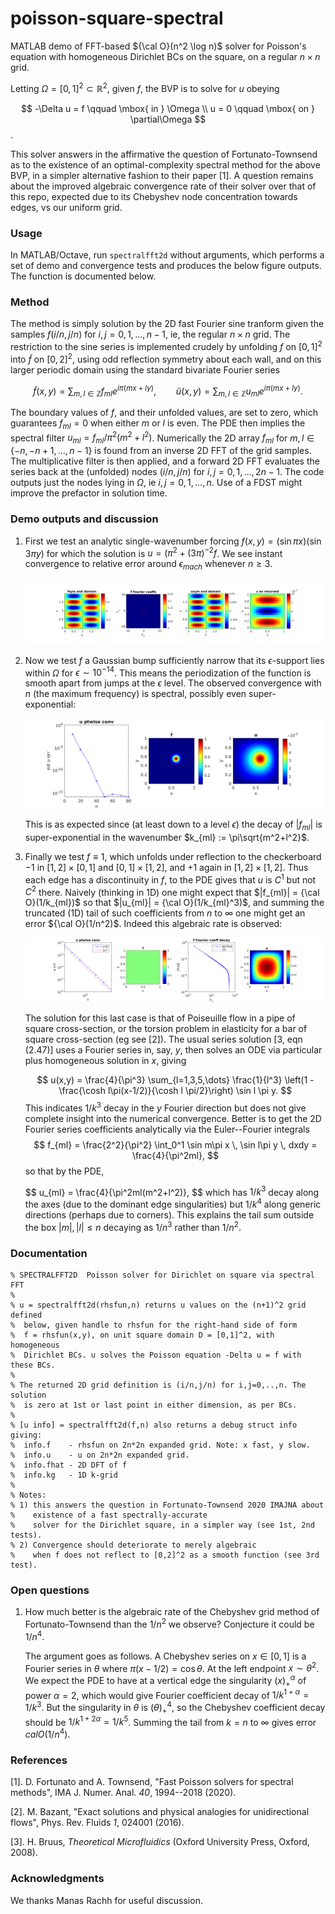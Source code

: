 # poisson-square-spectral

MATLAB demo of FFT-based ${\cal O}(n^2 \log n)$ solver for Poisson's equation with homogeneous Dirichlet BCs on the square, on a regular $n\times n$ grid.

Letting $\Omega = [0,1]^2 \subset \mathbb{R}^2$, given $f$,
the BVP is to solve for $u$ obeying

$$
-\Delta u = f \qquad \mbox{ in } \Omega
\\
u = 0 \qquad \mbox{ on } \partial\Omega
$$.

This solver answers in the affirmative the question of Fortunato-Townsend as to the existence of an optimal-complexity spectral method for the above BVP,
in a simpler alternative fashion to their paper [1].
A question remains about the improved algebraic convergence rate of their
solver over that of this repo, expected due to its Chebyshev node concentration towards edges, vs our uniform grid.

### Usage

In MATLAB/Octave, run `spectralfft2d` without arguments, which performs a set of demo and convergence tests and produces the below figure outputs. The function is documented below.

### Method

The method is simply solution by the 2D fast Fourier sine tranform
given the samples $f(i/n,j/n)$ for $i,j = 0,1,\dots,n-1$, ie, the
regular $n\times n$ grid.
The restriction to the sine series is implemented crudely
by unfolding $f$ on $[0,1]^2$ into $\tilde f$ on $[0,2]^2$,
using odd reflection symmetry about each wall, and on this
larger periodic domain using the standard bivariate Fourier series

$$
\tilde f(x,y) = \sum_{m,l\in\mathbb{Z}}
f_{ml} e^{i\pi(mx+ly)},
\qquad
\tilde u(x,y) = \sum_{m,l\in\mathbb{Z}} u_{ml} e^{i\pi(mx+ly)}.
$$

The boundary values of $f$, and their unfolded values, are set to zero,
which guarantees $f_{ml} = 0$ when either $m$ or $l$ is even.
The PDE then implies the spectral filter $u_{ml} = f_{ml}/\pi^2(m^2+l^2)$.
Numerically the 2D array $f_{ml}$ for $m,l\in\{-n,-n+1,\dots,n-1\}$
is found from an inverse 2D FFT of the grid samples.
The multiplicative filter is then applied, and a forward 2D FFT evaluates
the series back at the (unfolded) nodes $(i/n,j/n)$ for $i,j = 0,1,\dots,2n-1$.
The code outputs just the nodes lying in $\Omega$, ie $i,j = 0,1,\dots,n$.
Use of a FDST might improve the prefactor in solution time.

### Demo outputs and discussion

1. First we test an analytic single-wavenumber forcing
   $f(x,y) = (\sin \pi x)(\sin 3\pi y)$ for which the solution is
   $u = (\pi^2 + (3\pi)^{-2}f$. We see instant convergence
   to relative error around $\epsilon_{mach}$ whenever $n \ge 3$.

   ![fig 1: analytic solution at single frequency](figs/fig1.png)

2. Now we test $f$ a Gaussian bump sufficiently narrow that its
   $\epsilon$-support lies within $\Omega$ for $\epsilon \sim 10^{-14}$.
   This means the periodization of the function is smooth apart from jumps
   at the $\epsilon$ level.
   The observed convergence with $n$ (the maximum frequency) is spectral,
   possibly even super-exponential:

   ![fig 2: spectral convergence for numerically localized Gaussian forcing](figs/fig2.png)

   This is as expected since (at least down to a level $\epsilon$)
   the decay of $|f_{ml}|$ is super-exponential in
   the wavenumber $k_{ml} := \pi\sqrt{m^2+l^2}$.

3. Finally we test $f\equiv 1$, which unfolds under reflection to the
   checkerboard
   $-1$ in $[1,2]\times[0,1]$ and $[0,1]\times[1,2]$, and $+1$ again
   in $[1,2]\times[1,2]$. Thus each edge has a discontinuity in $f$,
   to the PDE gives that $u$ is $C^1$ but not $C^2$ there.
   Naively (thinking in 1D)
   one might expect that $|f_{ml}| = {\cal O}(1/k_{ml})$ so that
   $|u_{ml}| = {\cal O}(1/k_{ml}^3)$,
   and summing the truncated (1D) tail of such coefficients from $n$ to $\infty$
   one might get an error ${\cal O}(1/n^2)$.
   Indeed this algebraic rate is observed:

   ![fig 3: algebraic convergence for constant forcing, due to weak corner singularities](figs/fig3.png)

   The solution for this last case is that of Poiseuille flow in a pipe of
   square cross-section, or the torsion problem in elasticity for a bar
   of square cross-section (eg see [2]).
   The usual series solution [3, eqn (2.47)] uses a Fourier series in, say, $y$, then
   solves an ODE via particular plus homogeneous solution in $x$, giving

   $$
   u(x,y) = \frac{4}{\pi^3} \sum_{l=1,3,5,\dots} \frac{1}{l^3}
   \left(1 - \frac{\cosh l\pi(x-1/2)}{\cosh l \pi/2}\right)
   \sin l \pi y.
   $$
   This indicates $1/k^3$ decay in the $y$ Fourier direction but
   does not give complete insight into the numerical
   convergence. Better is to get the 2D Fourier series coefficients analytically
   via the Euler--Fourier integrals
   $$
   f_{ml} = \frac{2^2}{\pi^2} \int_0^1 \sin m\pi x \, \sin l\pi y \, dxdy
   = \frac{4}{\pi^2ml},
   $$
   so that by the PDE,

   $$
   u_{ml} = \frac{4}\{\pi^2ml(m^2+l^2)},
   $$
   which has $1/k^3$ decay along
   the axes (due to the dominant edge singularities)
   but $1/k^4$ along generic directions (perhaps due to corners). This explains
   the tail sum outside the box $|m|,|l| \le n$ decaying as $1/n^3$ rather
   than $1/n^2$.


### Documentation

```
% SPECTRALFFT2D  Poisson solver for Dirichlet on square via spectral FFT
%
% u = spectralfft2d(rhsfun,n) returns u values on the (n+1)^2 grid defined
%  below, given handle to rhsfun for the right-hand side of form
%  f = rhsfun(x,y), on unit square domain D = [0,1]^2, with homogeneous
%  Dirichlet BCs. u solves the Poisson equation -Delta u = f with these BCs.
%
% The returned 2D grid definition is (i/n,j/n) for i,j=0,..,n. The solution
%  is zero at 1st or last point in either dimension, as per BCs.
%
% [u info] = spectralfft2d(f,n) also returns a debug struct info giving:
%  info.f    - rhsfun on 2n*2n expanded grid. Note: x fast, y slow.
%  info.u    - u on 2n*2n expanded grid.
%  info.fhat - 2D DFT of f
%  info.kg   - 1D k-grid
%
% Notes:
% 1) this answers the question in Fortunato-Townsend 2020 IMAJNA about
%    existence of a fast spectrally-accurate
%    solver for the Dirichlet square, in a simpler way (see 1st, 2nd tests).
% 2) Convergence should deteriorate to merely algebraic
%    when f does not reflect to [0,2]^2 as a smooth function (see 3rd test).
```

### Open questions

1. How much better is the algebraic rate of the Chebyshev grid method of Fortunato-Townsend than the $1/n^2$ we observe? Conjecture it could be $1/n^4$.

   The argument goes as follows. A Chebyshev series on $x\in[0,1]$
   is a Fourier series
   in $\theta$ where $\pi (x-1/2) = \cos \theta$. At the left endpoint
   $x\sim \theta^2$.
   We expect the PDE to have at a vertical edge the
   singularity $(x)_+^\alpha$ of power $\alpha=2$, which would give
   Fourier coefficient decay of $1/k^{1+\alpha} = 1/k^3$. But the
   singularity in $\theta$ is $(\theta)_+^4$, so the Chebyshev
   coefficient decay should be $1/k^{1+2\alpha} = 1/k^5$.
   Summing the tail from $k=n$ to $\infty$ gives error ${cal O}(1/n^4)$.
   


### References

[1]. D. Fortunato and A. Townsend, "Fast Poisson solvers for spectral methods",
IMA J. Numer. Anal. _40_, 1994--2018 (2020).

[2]. M. Bazant, "Exact solutions and physical analogies for unidirectional flows", Phys. Rev. Fluids _1_, 024001 (2016).

[3]. H. Bruus, *Theoretical Microfluidics* (Oxford University Press, Oxford, 2008).


### Acknowledgments

We thanks Manas Rachh for useful discussion.
